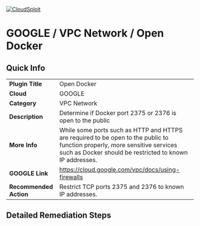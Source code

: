 [![CloudSploit](https://cloudsploit.com/img/logo-new-big-text-100.png "CloudSploit")](https://cloudsploit.com)

# GOOGLE / VPC Network / Open Docker

## Quick Info

| | |
|-|-|
| **Plugin Title** | Open Docker |
| **Cloud** | GOOGLE |
| **Category** | VPC Network |
| **Description** | Determine if Docker port 2375 or 2376 is open to the public |
| **More Info** | While some ports such as HTTP and HTTPS are required to be open to the public to function properly, more sensitive services such as Docker should be restricted to known IP addresses. |
| **GOOGLE Link** | https://cloud.google.com/vpc/docs/using-firewalls |
| **Recommended Action** | Restrict TCP ports 2375 and 2376 to known IP addresses. |

## Detailed Remediation Steps

